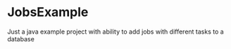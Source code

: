 # JobsExample
Just a java example project with ability to add jobs with different tasks to a database
